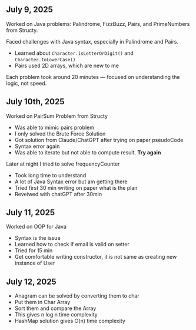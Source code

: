 ## July 9, 2025

Worked on Java problems: Palindrome, FizzBuzz, Pairs, and PrimeNumbers from Structy.

Faced challenges with Java syntax, especially in Palindrome and Pairs.  
- Learned about `Character.isLetterOrDigit()` and `Character.toLowerCase()`  
- Pairs used 2D arrays, which are new to me

Each problem took around 20 minutes — focused on understanding the logic, not speed.


## July 10th, 2025

Worked on PairSum Problem from Structy

- Was able to mimic pairs problem
- I only solved the Brute Force Solution
- Got solution from Claude/ChatGPT after trying on paper pseudoCode
- Syntax error again
- Was able to iterate but not able to compute result. **Try again**

Later at night I tried to solve frequencyCounter
- Took long time to understand
- A lot of Java Syntax error but am getting there
- Tried first 30 min writing on paper what is the plan
- Reveiwed with chatGPT after 30min


## July 11, 2025

Worked on OOP for Java

- Syntax is the issue
- Learned how to check if email is valid on setter
- Tried for 15 min
- Get comfortable writing constructor, it is not same as creating new instance of User

## July 12, 2025
- Anagram can be solved by converting them to char
- Put them in Char Array
- Sort them and compare the Array
- This gives n log n time complexity
- HashMap solution gives O(n) time complexity 
